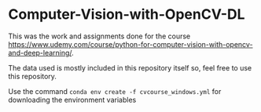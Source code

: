 # Computer-Vision-with-OpenCV-DL

This was the work and assignments done for the course https://www.udemy.com/course/python-for-computer-vision-with-opencv-and-deep-learning/. 

The data used is mostly included in this repository itself so, feel free to use this repository.

Use the command ```conda env create -f cvcourse_windows.yml``` for downloading the environment variables
